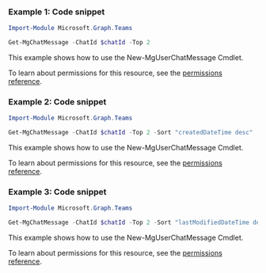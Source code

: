 ### Example 1: Code snippet

```powershellImport-Module Microsoft.Graph.Teams

Get-MgChatMessage -ChatId $chatId -Top 2
```
This example shows how to use the New-MgUserChatMessage Cmdlet.
To learn about permissions for this resource, see the [permissions reference](/graph/permissions-reference).

### Example 2: Code snippet

```powershellImport-Module Microsoft.Graph.Teams

Get-MgChatMessage -ChatId $chatId -Top 2 -Sort "createdDateTime desc"
```
This example shows how to use the New-MgUserChatMessage Cmdlet.
To learn about permissions for this resource, see the [permissions reference](/graph/permissions-reference).

### Example 3: Code snippet

```powershellImport-Module Microsoft.Graph.Teams

Get-MgChatMessage -ChatId $chatId -Top 2 -Sort "lastModifiedDateTime desc" -Filter "lastModifiedDateTime ge 2022-09-22T00:00:00.000Z and lastModifiedDateTime le 2022-09-24T00:00:00.000Z"
```
This example shows how to use the New-MgUserChatMessage Cmdlet.
To learn about permissions for this resource, see the [permissions reference](/graph/permissions-reference).

